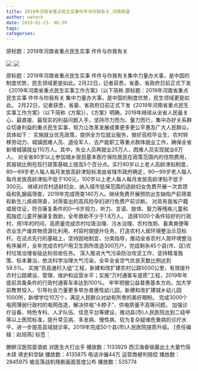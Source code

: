 ```yaml
---
title: 2019年河南省重点民生实事件件与你我有关_河南频道
author: wetech
date: 2019-02-23- 06:39
tags: 
categories: 
---
```

原标题：2019年河南省重点民生实事 件件与你我有关
<!-- more -->
                
<img align="center" border="0" src="http://p1.ifengimg.com/a/2019_08/5c68c114e6af301_size330_w650_h441.jpg" />
                
<img align="center" border="0" src="http://p2.ifengimg.com/a/2016/0810/204c433878d5cf9size1_w16_h16.png" />
            
原标题：2019年河南省重点民生实事 件件与你我有关集中力量办大事，是中国的制度优势，民生领域更是如此。2月22日，记者获悉，省委、省政府日前正式下发《2019年河南省重点民生实事工作方案》（以下简称
原标题：2019年河南省重点民生实事 件件与你我有关
集中力量办大事，是中国的制度优势，民生领域更是如此。
2月22日，记者获悉，省委、省政府日前正式下发《2019年河南省重点民生实事工作方案》（以下简称《方案》），《方案》明确，2019年继续从全省人民最关心、最直接、最现实的利益问题入手，坚持尽力而为、量力而行，集中办好关系群众切身利益的重点民生实事，努力让改革发展成果更多更公平惠及广大人民群众。具体如下：
实施就业优先政策，提供全方位就业服务，做好高校毕业生、农村转移劳动力、城镇困难人员、退役军人、去产能职工等重点群体就业工作，确保全省新增城镇就业110万人。其中，失业人员再就业25万人，困难人员实现就业8万人。
对全省80岁以上参加城乡居民基本医疗保险居民在政策范围内的住院费用，其报销比例在现行政策基础上提高5个百分点。实行80岁以上老人高龄津贴制度，80—89岁老人每人每月发放高龄津贴标准由省辖市政府确定，90—99岁老人每人每月发放高龄津贴不低于100元，100岁以上老人每人每月发放高龄津贴不低于300元。
继续对农村适龄妇女、纳入城市低保范围的适龄妇女免费开展一次宫颈癌和乳腺癌筛查，2019年完成筛查140万人。继续免费开展预防出生缺陷产前筛查和新生儿疾病筛查，对筛查出的高风险孕妇进行免费产前诊断。
对具有我省户籍或居住证，符合康复条件的0—6岁视力、听力、言语、肢体、智力等残疾儿童和孤独症儿童开展康复救助，全年救助不少于1.8万人。
选择1000个条件较好的行政村，用1年的时间，高质量完成农村垃圾治理、污水治理、农村改厕、畜禽粪便等农业生产废弃物资源化利用、村容村貌提升任务，打造农村人居环境整治示范标杆。在试点先行的基础上，坚持因地制宜、分类指导，推动全省农村人居环境整治有序展开，全年完成农村户用卫生厕所改造300万户，完成剩余45个县(市、区)农村垃圾治理省级达标验收任务。
深入推进大气污染防治攻坚工作，坚持精准施策、标本兼治，依法科学治理大气污染，全年全省空气优良天数比例达到59.5%。
实施“百县通村入组”工程，新建和改扩建农村公路5000公里，有效提升农村公路建设、管理、维护和运营水平；实施“万村通客车提质”工程，2019年年底前具备条件的行政村通客车率达到100%。
牢牢把握公益普惠基本方向，加大学前教育投入，引导社会力量更多举办普惠性幼儿园，新建和改扩建城乡幼儿园1000所，新增学位10万个，满足人民群众对幼有所育的美好期盼。
完成3000个电网薄弱行政村的电网改造，解决供电“卡脖子”、供电质量不高等问题。
加强诊疗设备、特色专科、人才队伍、信息平台等建设，推动县(市)人民医院达到二级甲等以上医院标准，提升常见病、多发病、慢性病、较为复杂疑难危重病的诊疗水平，进一步提高县域就诊率。2019年完成50个县(市)人民医院提质升级。
[责任编辑：赵旭燕]
标签：
 
             
滕醉汉医院耍酒疯 对医生大打出手
播放数：1133929
西汉海昏侯墓出土大量竹简木牍 填史料空缺
播放数：4135875
电话诈骗44万 运营商被判赔偿
播放数：2845975
被击落战机残骸画面首度公布
播放数：535774
